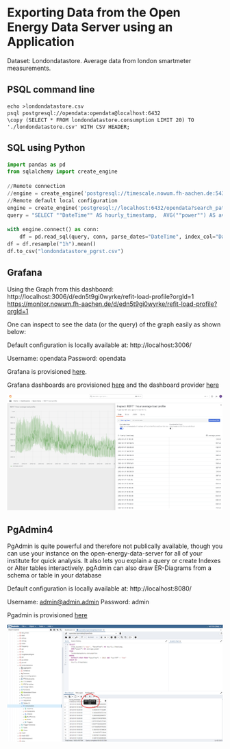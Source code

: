# Exporting Data from the Open Energy Data Server using an Application
Dataset:
Londondatastore.
Average data from london smartmeter measurements.

## PSQL command line

```
echo >londondatastore.csv
psql postgresql://opendata:opendata@localhost:6432
\copy (SELECT * FROM londondatastore.consumption LIMIT 20) TO './londondatastore.csv' WITH CSV HEADER;
```

## SQL using Python

```python
import pandas as pd
from sqlalchemy import create_engine

//Remote connection
//engine = create_engine('postgresql://timescale.nowum.fh-aachen.de:5432/opendata?search_path=londondatastore')
//Remote default local configuration
engine = create_engine('postgresql://localhost:6432/opendata?search_path=londondatastore')
query = "SELECT ""DateTime"" AS hourly_timestamp,  AVG(""power"") AS average_power FROM consumption WHERE DateTime >= '2012-01-01' AND DateTime <= '2013-01-01' LIMIT 10"

with engine.connect() as conn:
    df = pd.read_sql(query, conn, parse_dates="DateTime", index_col="DateTime")
df = df.resample("1h").mean()
df.to_csv("londondatastore_pgrst.csv")
```

## Grafana

Using the Graph from this dashboard:
http://localhost:3006/d/edn5t9gi0wyrke/refit-load-profile?orgId=1
https://monitor.nowum.fh-aachen.de/d/edn5t9gi0wyrke/refit-load-profile?orgId=1

One can inspect to see the data (or the query) of the graph easily as shown below:

Default configuration is locally available at:
http://localhost:3006/

Username: opendata
Password: opendata

Grafana is provisioned [here](/data/provisioning/pgadmin/servers.json).

Grafana dashboards are provisioned [here](/data/provisioning/grafana/dashboards/) and the dashboard provider [here](/data/provisioning/grafana/dashboardproviders/opendata.yml)

![Grafana Export](./media/grafana_export.png)


## PgAdmin4

PgAdmin is quite powerful and therefore not publically available, though you can use your instance on the open-energy-data-server for all of your institute for quick analysis.
It also lets you explain a query or create Indexes or Alter tables interactively.
pgAdmin can also draw ER-Diagrams from a schema or table in your database

Default configuration is locally available at:
http://localhost:8080/

Username: admin@admin.admin
Password: admin

Pgadmin is provisioned [here](/data/provisioning/pgadmin/servers.json)

![pgAdmin Export](./media/pgadmin_export.png)
